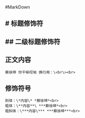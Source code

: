 #MarkDown
## \# 标题修饰符
## \## 二级标题修饰符

## 正文内容
	蔡徐坤 你干嘛哎呦 换行用：\<br\><br>
## 修饰符号
	斜体：\*内容\* *蔡徐坤*<br>
	粗体：\**内容**\ ***蔡徐坤*<br>
	粗斜体：\***内容\*** ***蔡徐坤***<br>

	
